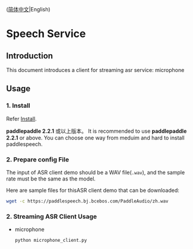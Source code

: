 ([简体中文](README_cn.md)|English)

# Speech Service

## Introduction

This document introduces a client for streaming asr service: microphone


## Usage
### 1. Install
Refer [Install](https://github.com/PaddlePaddle/PaddleSpeech/blob/develop/docs/source/install.md).

 **paddlepaddle 2.2.1** 或以上版本。
It is recommended to use **paddlepaddle 2.2.1** or above.
You can choose one way from meduim and hard to install paddlespeech.


### 2. Prepare config File


The input of  ASR client demo should be a WAV file(`.wav`), and the sample rate must be the same as the model.

Here are sample files for thisASR client demo that can be downloaded:
```bash
wget -c https://paddlespeech.bj.bcebos.com/PaddleAudio/zh.wav
```

### 2. Streaming ASR Client Usage

- microphone
   ```
   python microphone_client.py

   ```
